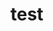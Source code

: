 # test



<p align="center">
  <a href="/chenyaofo/test/raw/master/test.svg?sanitize=true><img src="test.svg"> </a>

</p>



